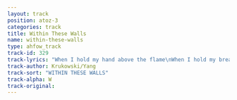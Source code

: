 ```yaml
---
layout: track
position: atoz-3
categories: track
title: Within These Walls
name: within-these-walls
type: ahfow_track
track-id: 329
track-lyrics: "When I hold my hand above the flame\nWhen I hold my breath beneath the wave\nCome to me, find me there\nCome save me, find me there\nAll I have is you\nIn this world too unkind\nIn this place too cold\nIn this night that is too long\nWhen I lose sight of what is real\nWhen I can't escape the way I feel\nCome to me, find me there\nCome save me, find me there\nAll I have is you\nIn this world too unkind\nIn this place too cold\nIn this night that is too long"
track-author: Krukowski/Yang
track-sort: "WITHIN THESE WALLS"
track-alpha: W
track-original: 
---
```

